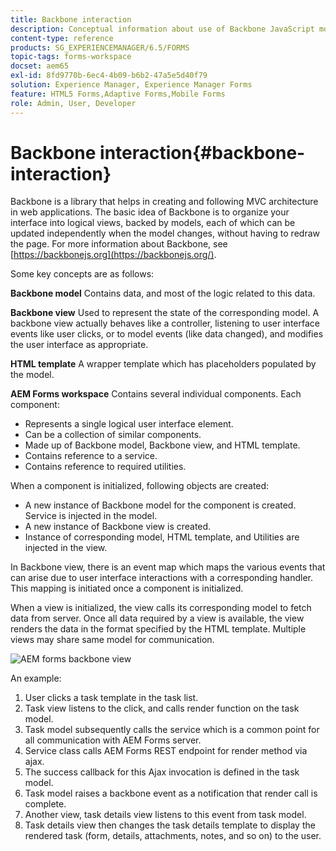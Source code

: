 ```yaml
---
title: Backbone interaction
description: Conceptual information about use of Backbone JavaScript models in AEM Forms workspace.
content-type: reference
products: SG_EXPERIENCEMANAGER/6.5/FORMS
topic-tags: forms-workspace
docset: aem65
exl-id: 8fd9770b-6ec4-4b09-b6b2-47a5e5d40f79
solution: Experience Manager, Experience Manager Forms
feature: HTML5 Forms,Adaptive Forms,Mobile Forms
role: Admin, User, Developer
---
```

# Backbone interaction{#backbone-interaction}

Backbone is a library that helps in creating and following MVC architecture in web applications. The basic idea of Backbone is to organize your interface into logical views, backed by models, each of which can be updated independently when the model changes, without having to redraw the page. For more information about Backbone, see [https://backbonejs.org](https://backbonejs.org/).

Some key concepts are as follows:

**Backbone model** Contains data, and most of the logic related to this data.

**Backbone view** Used to represent the state of the corresponding model. A backbone view actually behaves like a controller, listening to user interface events like user clicks, or to model events (like data changed), and modifies the user interface as appropriate.

**HTML template** A wrapper template which has placeholders populated by the model.

**AEM Forms workspace** Contains several individual components. Each component:

* Represents a single logical user interface element.
* Can be a collection of similar components.
* Made up of Backbone model, Backbone view, and HTML template.
* Contains reference to a service.
* Contains reference to required utilities.

When a component is initialized, following objects are created:

* A new instance of Backbone model for the component is created. Service is injected in the model.
* A new instance of Backbone view is created.
* Instance of corresponding model, HTML template, and Utilities are injected in the view.

In Backbone view, there is an event map which maps the various events that can arise due to user interface interactions with a corresponding handler. This mapping is initiated once a component is initialized.

When a view is initialized, the view calls its corresponding model to fetch data from server. Once all data required by a view is available, the view renders the data in the format specified by the HTML template. Multiple views may share same model for communication.

![AEM forms backbone view](do-not-localize/aem_forms_workflow.png)

An example:

1. User clicks a task template in the task list.
1. Task view listens to the click, and calls render function on the task model.
1. Task model subsequently calls the service which is a common point for all communication with AEM Forms server.
1. Service class calls AEM Forms REST endpoint for render method via ajax.
1. The success callback for this Ajax invocation is defined in the task model.
1. Task model raises a backbone event as a notification that render call is complete.
1. Another view, task details view listens to this event from task model.
1. Task details view then changes the task details template to display the rendered task (form, details, attachments, notes, and so on) to the user.
